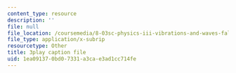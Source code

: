 ```yaml
---
content_type: resource
description: ''
file: null
file_location: /coursemedia/8-03sc-physics-iii-vibrations-and-waves-fall-2016/1ea091370bd07331a3cae3ad1cc714fe_FY6iXM9X5Fo.srt
file_type: application/x-subrip
resourcetype: Other
title: 3play caption file
uid: 1ea09137-0bd0-7331-a3ca-e3ad1cc714fe
---
```

